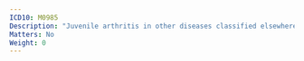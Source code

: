 ```yaml
---
ICD10: M0985
Description: "Juvenile arthritis in other diseases classified elsewhere: Pelvic region and thigh"
Matters: No
Weight: 0
---
```

